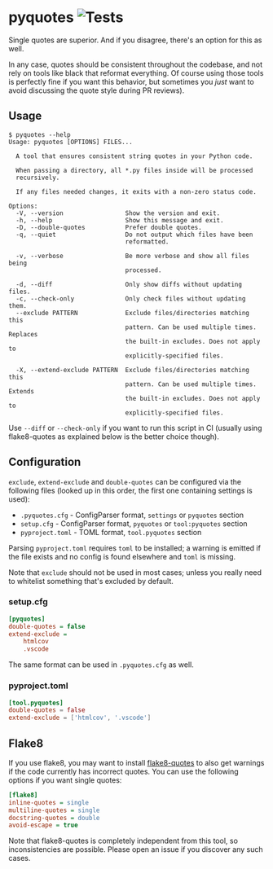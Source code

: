 # pyquotes ![Tests](https://github.com/ThiefMaster/pyquotes/actions/workflows/tests.yml/badge.svg)

Single quotes are superior. And if you disagree, there's an option for this as well.

In any case, quotes should be consistent throughout the codebase, and not rely on tools like black
that reformat everything. Of course using those tools is perfectly fine if you want this behavior,
but sometimes you *just* want to avoid discussing the quote style during PR reviews).

## Usage

```
$ pyquotes --help
Usage: pyquotes [OPTIONS] FILES...

  A tool that ensures consistent string quotes in your Python code.

  When passing a directory, all *.py files inside will be processed
  recursively.

  If any files needed changes, it exits with a non-zero status code.

Options:
  -V, --version                 Show the version and exit.
  -h, --help                    Show this message and exit.
  -D, --double-quotes           Prefer double quotes.
  -q, --quiet                   Do not output which files have been
                                reformatted.

  -v, --verbose                 Be more verbose and show all files being
                                processed.

  -d, --diff                    Only show diffs without updating files.
  -c, --check-only              Only check files without updating them.
  --exclude PATTERN             Exclude files/directories matching this
                                pattern. Can be used multiple times. Replaces
                                the built-in excludes. Does not apply to
                                explicitly-specified files.

  -X, --extend-exclude PATTERN  Exclude files/directories matching this
                                pattern. Can be used multiple times. Extends
                                the built-in excludes. Does not apply to
                                explicitly-specified files.
```

Use `--diff` or `--check-only` if you want to run this script in CI (usually using
flake8-quotes as explained below is the better choice though).

## Configuration

`exclude`, `extend-exclude` and `double-quotes` can be configured via the following
files (looked up in this order, the first one containing settings is used):

- `.pyquotes.cfg` - ConfigParser format, `settings` or `pyquotes` section
- `setup.cfg` - ConfigParser format, `pyquotes` or `tool:pyquotes` section
- `pyproject.toml` - TOML format, `tool.pyquotes` section

Parsing `pyproject.toml` requires `toml` to be installed; a warning is emitted
if the file exists and no config is found elsewhere and `toml` is missing.

Note that `exclude` should not be used in most cases; unless you really need to
whitelist something that's excluded by default.

### setup.cfg

```ini
[pyquotes]
double-quotes = false
extend-exclude =
    htmlcov
    .vscode
```

The same format can be used in `.pyquotes.cfg` as well.

### pyproject.toml

```toml
[tool.pyquotes]
double-quotes = false
extend-exclude = ['htmlcov', '.vscode']
```

## Flake8

If you use flake8, you may want to install [flake8-quotes](https://pypi.org/project/flake8-quotes/)
to also get warnings if the code currently has incorrect quotes. You can use the following options
if you want single quotes:

```ini
[flake8]
inline-quotes = single
multiline-quotes = single
docstring-quotes = double
avoid-escape = true
```

Note that flake8-quotes is completely independent from this tool, so inconsistencies are possible.
Please open an issue if you discover any such cases.
